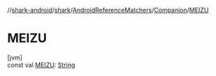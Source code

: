 //[shark-android](../../../../index.md)/[shark](../../index.md)/[AndroidReferenceMatchers](../index.md)/[Companion](index.md)/[MEIZU](-m-e-i-z-u.md)

# MEIZU

[jvm]\
const val [MEIZU](-m-e-i-z-u.md): [String](https://kotlinlang.org/api/latest/jvm/stdlib/kotlin/-string/index.html)
